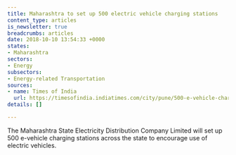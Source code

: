 ```yaml
---
title: Maharashtra to set up 500 electric vehicle charging stations
content_type: articles
is_newsletter: true
breadcrumbs: articles
date: 2018-10-10 13:54:33 +0000
states:
- Maharashtra
sectors:
- Energy
subsectors:
- Energy-related Transportation
sources:
- name: Times of India
  url: https://timesofindia.indiatimes.com/city/pune/500-e-vehicle-charging-stations-to-come-up-across-maharashtra/articleshow/65892644.cms
details: []

---
```

The Maharashtra State Electricity Distribution Company Limited will set up 500 e-vehicle charging stations across the state to encourage use of electric vehicles. 

